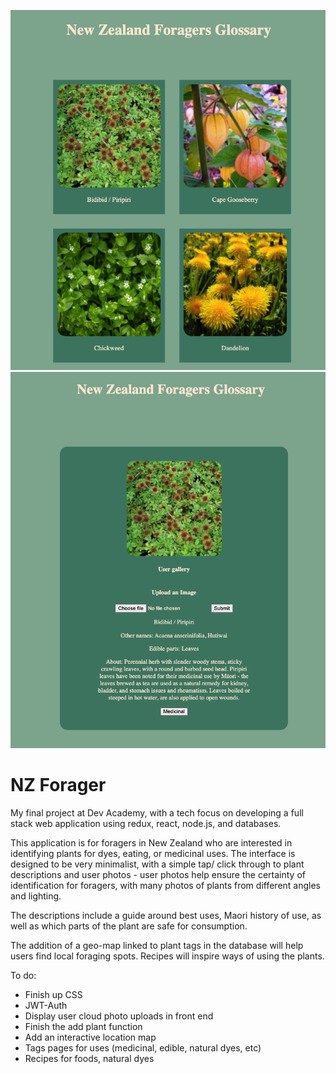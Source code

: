 <img src = './server/public/images/Readme.png'> </img>
<img src = './server/public/images/Readme2.png'> </img>

# NZ Forager 
My final project at Dev Academy, with a tech focus on developing a full stack web application using redux, react, node.js, and databases.

This application is for foragers in New Zealand who are interested in identifying plants for dyes, eating, or medicinal uses. The interface is designed to be very minimalist, with a simple tap/ click through to plant descriptions and user photos - user photos help ensure the certainty of identification for foragers, with many photos of plants from different angles and lighting. 

The descriptions include a guide around best uses, Maori history of use, as well as which parts of the plant are safe for consumption. 

The addition of a geo-map linked to plant tags in the database will help users find local foraging spots. Recipes will inspire ways of using the plants.


To do:
- Finish up CSS 
- JWT-Auth
- Display user cloud photo uploads in front end 
- Finish the add plant function
- Add an interactive location map
- Tags pages for uses (medicinal, edible, natural dyes, etc)
- Recipes for foods, natural dyes


